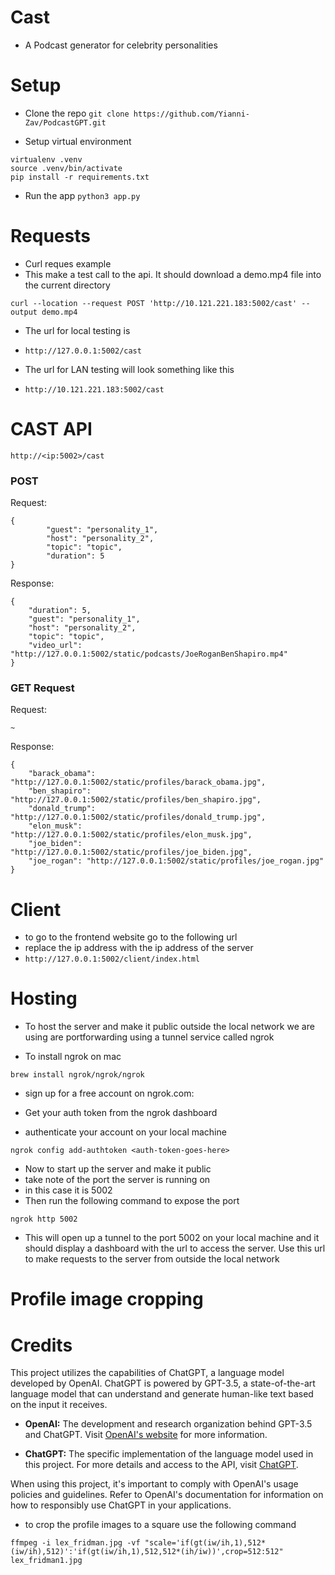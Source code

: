 # Cast

- A Podcast generator for celebrity personalities


# Setup

- Clone the repo
`git clone https://github.com/Yianni-Zav/PodcastGPT.git`

- Setup virtual environment
```
virtualenv .venv
source .venv/bin/activate
pip install -r requirements.txt
```

- Run the app
`python3 app.py`

# Requests

- Curl reques example
- This make a test call to the api. It should download a demo.mp4 file into the current directory
```
curl --location --request POST 'http://10.121.221.183:5002/cast' --output demo.mp4
```


- The url for local testing is 
- `http://127.0.0.1:5002/cast`

- The url for LAN testing will look something like this
- `http://10.121.221.183:5002/cast`

# CAST API

`http://<ip:5002>/cast`
### POST 

Request:
```
{
        "guest": "personality_1",
        "host": "personality_2",
        "topic": "topic",
        "duration": 5
}
```

Response:
```
{
    "duration": 5,
    "guest": "personality_1",
    "host": "personality_2",
    "topic": "topic",
    "video_url": "http://127.0.0.1:5002/static/podcasts/JoeRoganBenShapiro.mp4"
}
```



### GET Request

Request:
```
~
```
Response:
```
{
    "barack_obama": "http://127.0.0.1:5002/static/profiles/barack_obama.jpg",
    "ben_shapiro": "http://127.0.0.1:5002/static/profiles/ben_shapiro.jpg",
    "donald_trump": "http://127.0.0.1:5002/static/profiles/donald_trump.jpg",
    "elon_musk": "http://127.0.0.1:5002/static/profiles/elon_musk.jpg",
    "joe_biden": "http://127.0.0.1:5002/static/profiles/joe_biden.jpg",
    "joe_rogan": "http://127.0.0.1:5002/static/profiles/joe_rogan.jpg"
}
```

# Client

- to go to the frontend website go to the following url
- replace the ip address with the ip address of the server
- `http://127.0.0.1:5002/client/index.html`


# Hosting

- To host the server and make it public outside the local network we are using are portforwarding using a tunnel service called ngrok

- To install ngrok on mac
```
brew install ngrok/ngrok/ngrok
```
- sign up for a free account on ngrok.com: 

- Get your auth token from the ngrok dashboard
- authenticate your account on your local machine
```
ngrok config add-authtoken <auth-token-goes-here>
```

- Now to start up the server and make it public
- take note of the port the server is running on
- in this case it is 5002
- Then run the following command to expose the port
```
ngrok http 5002
```
- This will open up a tunnel to the port 5002 on your local machine and it should display a dashboard with the url to access the server. Use this url to make requests to the server from outside the local network


# Profile image cropping

# Credits

This project utilizes the capabilities of ChatGPT, a language model developed by OpenAI. ChatGPT is powered by GPT-3.5, a state-of-the-art language model that can understand and generate human-like text based on the input it receives.

- **OpenAI:** The development and research organization behind GPT-3.5 and ChatGPT. Visit [OpenAI's website](https://www.openai.com/) for more information.

- **ChatGPT:** The specific implementation of the language model used in this project. For more details and access to the API, visit [ChatGPT](https://beta.openai.com/signup/).

When using this project, it's important to comply with OpenAI's usage policies and guidelines. Refer to OpenAI's documentation for information on how to responsibly use ChatGPT in your applications.



- to crop the profile images to a square use the following command
```
ffmpeg -i lex_fridman.jpg -vf "scale='if(gt(iw/ih,1),512*(iw/ih),512)':'if(gt(iw/ih,1),512,512*(ih/iw))',crop=512:512" lex_fridman1.jpg
```

